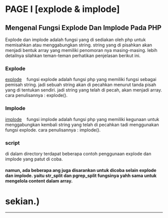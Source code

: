 # PAGE I [explode & implode]
## Mengenal Fungsi Explode Dan Implode Pada PHP
Explode dan implode adalah fungsi yang di sediakan oleh php untuk memisahkan atau menggabungkan string. string yang di pisahkan akan menjadi bentuk array yang memiliki penomoran nya masing-masing. lebih detailnya silahkan teman-teman perhatikan penjelasan berikut ini.</p>

### Explode
<a href="https://github.com/Asky-M/Elrahma/tree/master/web%20dinamis/explode">explode</a>&nbsp;&nbsp;&nbsp;
 fungsi explode adalah fungsi php yang memiliki fungsi sebagai pemisah string. jadi sebuah string akan di pecahkan menurut tanda pisah yang di tentukan sendiri. jadi string yang telah di pecah, akan menjadi array. cara penulisannya : explode().

### Implode
<a href="https://github.com/Asky-M/Elrahma/tree/master/web%20dinamis/implode">implode</a>&nbsp;&nbsp;&nbsp;
fungsi implode adalah fungsi php yang memiliki kegunaan untuk menggabungkan kembali string yang telah di pecahkan tadi menggunakan fungsi explode. cara penulisannya : implode().

### script
di dalam directory terdapat beberapa contoh penggunaan explode dan implode yang patut di coba.

#### namun, ada beberapa ang juga disarankan untuk dicoba selain explode dan implode. yaitu str_split dan pgrep_split fungsinya yahh sama untuk mengelola content dalam array.

# sekian.)

---
